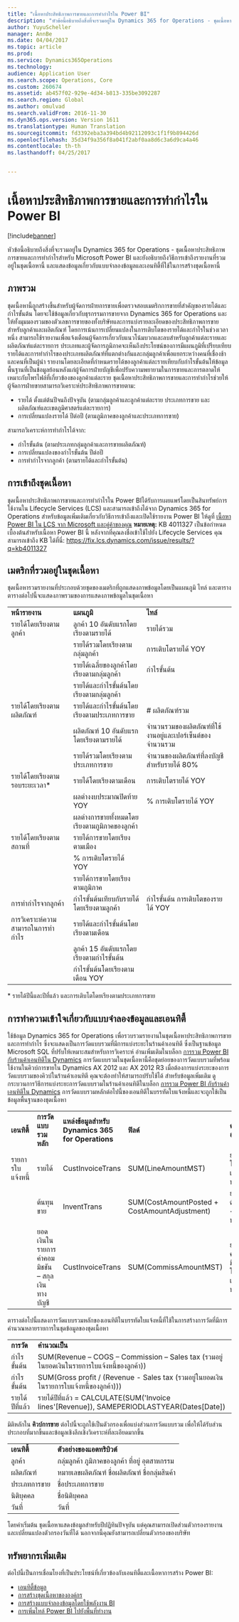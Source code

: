 ```yaml
---
title: "เนื้อหาประสิทธิภาพการขายและการทำกำไรใน Power BI"
description: "หัวข้อนี้อธิบายถึงสิ่งที่จะรวมอยู่ใน Dynamics 365 for Operations - ชุดเนื้อหาประสิทธิภาพการขายและการทำกำไรสำหรับ Microsoft Power BI และยังอธิบายถึงวิธีการเข้าถึงรายงานที่รวมอยู่ในชุดเนื้อหานี้ และแสดงข้อมูลเกี่ยวกับแบบจำลองข้อมูลและเอนทิตี้ที่ใช้ในการสร้างชุดเนื้อหานี้"
author: YuyuScheller
manager: AnnBe
ms.date: 04/04/2017
ms.topic: article
ms.prod: 
ms.service: Dynamics365Operations
ms.technology: 
audience: Application User
ms.search.scope: Operations, Core
ms.custom: 260674
ms.assetid: ab457f02-929e-4d34-b813-335be3092287
ms.search.region: Global
ms.author: omulvad
ms.search.validFrom: 2016-11-30
ms.dyn365.ops.version: Version 1611
ms.translationtype: Human Translation
ms.sourcegitcommit: fd3392eba3a394bd4b92112093c1f1f9b894426d
ms.openlocfilehash: 35d34f9a356f8a041f2abf0aa8d6c3a6d9ca4a46
ms.contentlocale: th-th
ms.lasthandoff: 04/25/2017


---
```


# <a name="sales-and-profitability-performance-power-bi-content"></a>เนื้อหาประสิทธิภาพการขายและการทำกำไรใน Power BI

[!include[banner](../includes/banner.md)]


หัวข้อนี้อธิบายถึงสิ่งที่จะรวมอยู่ใน Dynamics 365 for Operations - ชุดเนื้อหาประสิทธิภาพการขายและการทำกำไรสำหรับ Microsoft Power BI และยังอธิบายถึงวิธีการเข้าถึงรายงานที่รวมอยู่ในชุดเนื้อหานี้ และแสดงข้อมูลเกี่ยวกับแบบจำลองข้อมูลและเอนทิตี้ที่ใช้ในการสร้างชุดเนื้อหานี้

<a name="overview"></a>ภาพรวม
--------

ชุดเนื้อหานี้ถูกสร้างขึ้นสำหรับผู้จัดการฝ่ายการขายเพื่อตรวจสอบเมตริกการขายที่สำคัญของรายได้และกำไรขั้นต้น โดยจะใช้ข้อมูลเกี่ยวกับธุรกรรมการขายจาก Dynamics 365 for Operations และให้ทั้งมุมมองรวมของตัวเลขการขายของทั้งบริษัทและการแบ่งรายละเอียดของประสิทธิภาพการขายสำหรับลูกค้าและผลิตภัณฑ์ โดยการเน้นการเปลี่ยนแปลงในการเติบโตของรายได้และกำไรในช่วงเวลาหนึ่ง สามารถใช้รายงานเพื่อแจ้งเตือนผู้จัดการเกี่ยวกับแนวโน้มบวกและลบสำหรับลูกค้าแต่ละรายและผลิตภัณฑ์แต่ละรายการ ประเภทและผู้จัดการภูมิภาคจะเห็นถึงประโยชน์ของการมีแผนภูมิที่เปรียบเทียบรายได้และการทำกำไรของประเภทผลิตภัณฑ์ที่แตกต่างกันและกลุ่มลูกค้าเพื่อแยกระหว่างคนที่เชื่องช้าและคนที่เป็นผู้นำ รายงานโดยละเอียดที่กำหนดรายได้ของลูกค้าแต่ละรายเทียบกับกำไรขั้นต้นให้ข้อมูลพื้นฐานที่เป็นข้อมูลย้อนหลังแก่ผู้จัดการฝ่ายบัญชีเพื่อปรับความพยายามในการขายและการตลาดให้เหมาะกับโพรไฟล์ที่เกี่ยวข้องของลูกค้าแต่ละราย ชุดเนื้อหาประสิทธิภาพการขายและการทำกำไรช่วยให้ผู้จัดการฝ่ายขายสามารถวิเคราะห์ประสิทธิภาพการขายตาม:

-   รายได้ ตั้งแต่ต้นปีจนถึงปัจจุบัน (ตามกลุ่มลูกค้าและลูกค้าแต่ละราย ประเภทการขาย และผลิตภัณฑ์และเขตภูมิศาสตร์แต่ละรายการ)
-   การเปลี่ยนแปลงรายได้ ปีต่อปี (ตามภูมิภาคของลูกค้าและประเภทการขาย)

สามารถวิเคราะห์การทำกำไรได้จาก:

-   กำไรขั้นต้น (ตามประเภทกลุ่มลูกค้าและการขายผลิตภัณฑ์)
-   การเปลี่ยนแปลงของกำไรขั้นต้น ปีต่อปี
-   การทำกำไรจากลูกค้า (ตามรายได้และกำไรขั้นต้น)

## <a name="accessing-the-content-pack"></a>การเข้าถึงชุดเนื้อหา
ชุดเนื้อหาประสิทธิภาพการขายและการทำกำไรใน Power BIได้รับการเผยแพร่โดยเป็นสินทรัพย์การใช้งานใน Lifecycle Services (LCS) และสามารถเข้าถึงได้จาก Dynamics 365 for Operations สำหรับข้อมูลเพิ่มเติมเกี่ยวกับวิธีการเข้าถึงและเปิดใช้รายงาน Power BI ให้ดูที่ [เนื้อหา Power BI ใน LCS จาก Microsoft และคู่ค้าของคุณ](power-bi-content-microsoft-partners.md)
**หมายเหตุ:** KB 4011327 เป็นข้อกำหนดเบื้องต้นสำหรับเนื้อหา Power BI นี้ หลังจากที่คุณลงชื่อเข้าใช้ไปยัง Lifecycle Services คุณสามารถเข้าถึง KB ได้ที่นี่: <a href="https://fix.lcs.dynamics.com/issue/results/?q=kb4011327">https://fix.lcs.dynamics.com/issue/results/?q=kb4011327</a>

## <a name="metrics-included-in-the-content-pack"></a>เมตริกที่รวมอยู่ในชุดเนื้อหา
ชุดเนื้อหารวมรายงานที่ประกอบด้วยชุดของเมตริกที่ถูกแสดงภาพข้อมูลโดยเป็นแผนภูมิ ไทล์ และตาราง ตารางต่อไปนี้จะแสดงภาพรวมของการแสดงภาพข้อมูลในชุดเนื้อหา

|                        |                                            |                                                         |
|------------------------|--------------------------------------------|---------------------------------------------------------|
| **หน้ารายงาน**        | **แผนภูมิ**                                 | **ไทล์**                                               |
| รายได้โดยเรียงตามลูกค้า    | ลูกค้า 10 อันดับแรกโดยเรียงตามรายได้                | รายได้รวม                                           |
|                        | รายได้รวมโดยเรียงตามกลุ่มลูกค้า            | การเติบโตรายได้ YOY                                      |
|                        | รายได้เฉลี่ยของลูกค้าโดยเรียงตามกลุ่มลูกค้า | กำไรขั้นต้น                                            |
|                        | รายได้และกำไรขั้นต้นโดยเรียงตามกลุ่มลูกค้า   |                                                         |
| รายได้โดยเรียงตามผลิตภัณฑ์     | รายได้และกำไรขั้นต้นโดยเรียงตามประเภทการขาย   | \# ผลิตภัณฑ์รวม                                    |
|                        | ผลิตภัณฑ์ 10 อันดับแรกโดยเรียงตามรายได้                 | จำนวนรวมของผลิตภัณฑ์ที่ใช้งานอยู่และเปอร์เซ็นต์ของจำนวนรวม |
|                        | รายได้รวมโดยเรียงตามประเภทการขาย            | จำนวนของผลิตภัณฑ์ที่ลงบัญชีสำหรับรายได้ 80%           |
| รายได้โดยเรียงตามรอบระยะเวลา\*    | รายได้โดยเรียงตามเดือน                           | การเติบโตรายได้ YOY                                      |
|                        | ผลต่างงบประมาณปิดท้าย YOY             | % การเติบโตรายได้ YOY                                    |
|                        | ผลต่างการขายทั้งหมดโดยเรียงตามภูมิภาคของลูกค้า    |                                                         |
| รายได้โดยเรียงตามสถานที่    | รายได้การขายโดยเรียงตามเมือง                      |                                                         |
|                        | % การเติบโตรายได้ YOY                       |                                                         |
|                        | รายได้การขายโดยเรียงตามภูมิภาค                    |                                                         |
| การทำกำไรจากลูกค้า | กำไรขั้นต้นเทียบกับรายได้ โดยเรียงตามลูกค้า   | กำไรขั้นต้น การเติบโตของรายได้ YOY          |
| การวิเคราะห์ความสามารถในการทำกำไร | รายได้และกำไรขั้นต้นโดยเรียงตามเดือน          |                                                         |
|                        | ลูกค้า 15 อันดับแรกโดยเรียงตามกำไรขั้นต้น           |                                                         |
|                        | กำไรขั้นต้นโดยเรียงตามเดือน YOY                 |                                                         |

\* รายได้ปีนี้และปีที่แล้ว และการเติบโตโดยเรียงตามประเภทการขาย

## <a name="understanding-the-data-model-and-entities"></a>การทำความเข้าใจเกี่ยวกับแบบจำลองข้อมูลและเอนทิตี้
ใช้ข้อมูล Dynamics 365 for Operations เพื่อรวบรวมรายงานในชุดเนื้อหาประสิทธิภาพการขายและการทำกำไร ซึ่งจะแสดงเป็นการวัดแบบรวมที่มีการแบ่งระยะในร้านค้าเอนทิตี ซึ่งเป็นฐานข้อมูล Microsoft SQL ที่ปรับให้เหมาะสมสำหรับการวิเคราะห์ อ่านเพิ่มเติมในบล็อก [การรวม Power BI กับร้านค้าเอนทิตีใน Dynamics](https://blogs.msdn.microsoft.com/dynamicsaxbi/2016/06/09/power-bi-integration-with-entity-store-in-dynamics-ax-7-may-update/) การวัดแบบรวมในชุดเนื้อหานี้คือชุดย่อยของการวัดแบบรวมที่พร้อมใช้งานในคิวบ์การขายใน Dynamics AX 2012 และ AX 2012 R3 เมื่อต้องการแบ่งระยะของการวัดแบบรวมของคิวบ์ในร้านค้าเอนทิตี คุณจะต้องทำให้สามารถปรับใช้ได้ สำหรับข้อมูลเพิ่มเติม ดูกระบวนการวิธีการแบ่งระยะการวัดแบบรวมในร้านค้าเอนทิตีในบล็อก [การรวม Power BI กับร้านค้าเอนทิตีใน Dynamics](https://blogs.msdn.microsoft.com/dynamicsaxbi/2016/06/09/power-bi-integration-with-entity-store-in-dynamics-ax-7-may-update/) การวัดแบบรวมหลักต่อไปนี้ของเอนทิตีในบรรทัดใบแจ้งหนี้และจะถูกใช้เป็นข้อมูลพื้นฐานของชุดเนื้อหา

|               |                                              |                                                 |                                              |                                          |
|---------------|----------------------------------------------|-------------------------------------------------|----------------------------------------------|------------------------------------------|
| **เอนทิตี้**    | **การวัดแบบรวมหลัก**               | **แหล่งข้อมูลสำหรับ Dynamics 365 for Operations** | **ฟิลด์**                                    | **คำอธิบาย**                          |
| รายการใบแจ้งหนี้ | รายได้                                      | CustInvoiceTrans                                | SUM(LineAmountMST)                           | ยอดเงินในสกุลเงินทางบัญชี            |
|               | ต้นทุนขาย                           | InventTrans                                     | SUM(CostAmountPosted + CostAmountAdjustment) | ยอดต้นทุน + การปรับปรุง                 |
|               | ยอดเงินในรายการค่าคอมมิชชัน – สกุลเงินทางบัญชี | CustInvoiceTrans                                | SUM(CommissAmountMST)                        | ยอดเงินค่าคอมมิชชันในสกุลเงินทางบัญชี |

ตารางต่อไปนี้แสดงการวัดแบบรวมหลักของเอนทิตีในบรรทัดใบแจ้งหนี้ที่ใช้ในการสร้างการวัดที่มีการคำนวณหลายรายการในชุดข้อมูลของชุดเนื้อหา

|                   |                                                                                                  |
|-------------------|--------------------------------------------------------------------------------------------------|
| **การวัด**       | **คำนวณเป็น**                                                                                |
| กำไรขั้นต้น      | SUM(Revenue – COGS – Commission – Sales tax (รวมอยู่ในยอดเงินในรายการใบแจ้งหนี้ของลูกค้า))          |
| กำไรขั้นต้น      | SUM(Gross profit / (Revenue - Sales tax (รวมอยู่ในยอดเงินในรายการใบแจ้งหนี้ของลูกค้า)))             |
| รายได้ปีที่แล้ว | รายได้ปีที่แล้ว = CALCULATE(SUM('Invoice lines'\[Revenue\]), SAMEPERIODLASTYEAR(Dates\[Date\]) |

มิติหลักใน **คิวบ์การขาย** ต่อไปนี้จะถูกใช้เป็นตัวกรองเพื่อแบ่งส่วนการวัดแบบรวม เพื่อให้ได้รับส่วนประกอบที่มากขึ้นและข้อมูลเชิงลึกเชิงวิเคราะห์ที่ละเอียดมากขึ้น

|                  |                                                      |
|------------------|------------------------------------------------------|
| **เอนทิตี้**       | **ตัวอย่างของแอตทริบิวต์**                           |
| ลูกค้า        | กลุ่มลูกค้า ภูมิภาคของลูกค้า ที่อยู่ อุตสาหกรรม |
| ผลิตภัณฑ์         | หมายเลขผลิตภัณฑ์ ชื่อผลิตภัณฑ์ ชื่อกลุ่มสินค้า       |
| ประเภทการขาย | ชื่อประเภทการขาย                                 |
| นิติบุคคล   | ชื่อนิติบุคคล                                   |
| วันที่            | วันที่                                                |

โดยค่าเริ่มต้น ชุดเนื้อหาแสดงข้อมูลสำหรับปีปฏิทินปัจจุบัน แต่คุณสามารถเปิดส่วนตัวกรองรายงาน และเปลี่ยนแปลงตัวกรองวันที่ได้ นอกจากนี้คุณยังสามารถเปลี่ยนตัวกรองของบริษัท

## <a name="additional-resources"></a>ทรัพยากรเพิ่มเติม
ต่อไปนี้เป็นการเชื่อมโยงที่เป็นประโยชน์ที่เกี่ยวข้องกับเอนทิตี้และเนื้อหาการสร้าง Power BI:

-   [เอนทิตี้ข้อมูล](..\data-entities\data-entities.md)
-   [การสร้างชุดเนื้อหาขององค์กร](https://powerbi.microsoft.com/en-us/documentation/powerbi-service-organizational-content-packs-introduction/)
-   [การสร้างแบบจำลองข้อมูลโดยใช้พลังงาน BI](https://powerbi.microsoft.com/en-us/guided-learning/powerbi-learning-2-1-intro-modeling-data)
-   [การเพิ่มไทล์ Power BI ไปยังพื้นที่ทำงาน](configure-power-bi-integration.md)





